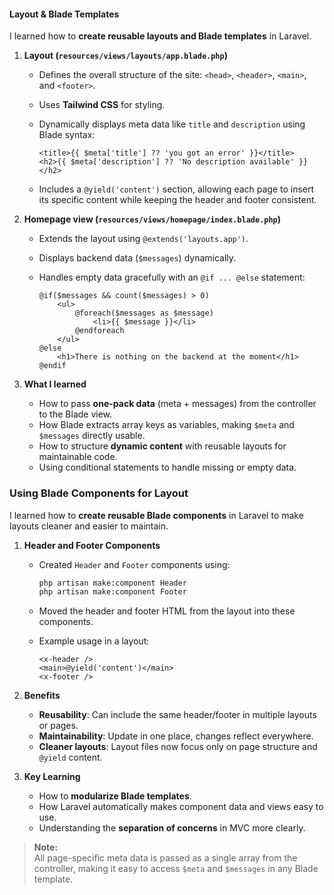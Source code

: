 #### Layout & Blade Templates

I learned how to **create reusable layouts and Blade templates** in Laravel.

1. **Layout (`resources/views/layouts/app.blade.php`)**

   * Defines the overall structure of the site: `<head>`, `<header>`, `<main>`, and `<footer>`.
   * Uses **Tailwind CSS** for styling.
   * Dynamically displays meta data like `title` and `description` using Blade syntax:

     ```blade
     <title>{{ $meta['title'] ?? 'you got an error' }}</title>
     <h2>{{ $meta['description'] ?? 'No description available' }}</h2>
     ```
   * Includes a `@yield('content')` section, allowing each page to insert its specific content while keeping the header and footer consistent.

2. **Homepage view (`resources/views/homepage/index.blade.php`)**

   * Extends the layout using `@extends('layouts.app')`.
   * Displays backend data (`$messages`) dynamically.
   * Handles empty data gracefully with an `@if ... @else` statement:

     ```blade
     @if($messages && count($messages) > 0)
         <ul>
             @foreach($messages as $message)
                 <li>{{ $message }}</li>
             @endforeach
         </ul>
     @else
         <h1>There is nothing on the backend at the moment</h1>
     @endif
     ```

3. **What I learned**

   * How to pass **one-pack data** (meta + messages) from the controller to the Blade view.
   * How Blade extracts array keys as variables, making `$meta` and `$messages` directly usable.
   * How to structure **dynamic content** with reusable layouts for maintainable code.
   * Using conditional statements to handle missing or empty data.


### Using Blade Components for Layout

I learned how to **create reusable Blade components** in Laravel to make layouts cleaner and easier to maintain.

1. **Header and Footer Components**

   * Created `Header` and `Footer` components using:

     ```bash
     php artisan make:component Header
     php artisan make:component Footer
     ```
   * Moved the header and footer HTML from the layout into these components.
   * Example usage in a layout:

     ```blade
     <x-header />
     <main>@yield('content')</main>
     <x-footer />
     ```

2. **Benefits**

   * **Reusability**: Can include the same header/footer in multiple layouts or pages.
   * **Maintainability**: Update in one place, changes reflect everywhere.
   * **Cleaner layouts**: Layout files now focus only on page structure and `@yield` content.

3. **Key Learning**

   * How to **modularize Blade templates**.
   * How Laravel automatically makes component data and views easy to use.
   * Understanding the **separation of concerns** in MVC more clearly.

> **Note:**
><br> All page-specific meta data is passed as a single array from the controller, making it easy to access `$meta` and `$messages` in any Blade template.
